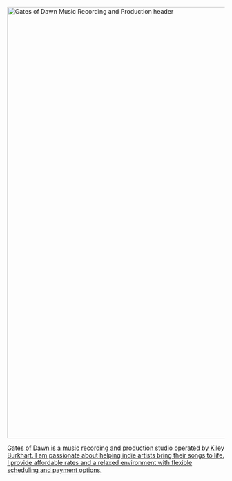 <a href="https://i.imgur.com/2X78rDp.jpeg"><img src="https://i.imgur.com/2X78rDp.jpeg" style="width: 1000px; max-width: 100%; height: auto" title="Gates of Dawn Music Recording and Production header" />

Gates of Dawn is a music recording and production studio operated by Kiley Burkhart. I am passionate about helping indie artists bring their songs to life. I provide affordable rates and a relaxed environment with flexible scheduling and payment options.
